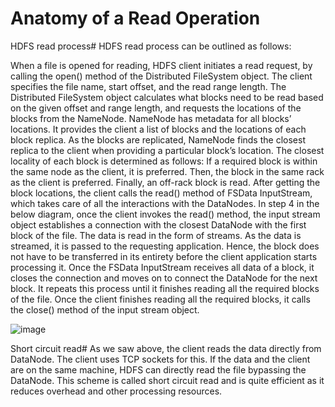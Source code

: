 # Anatomy of a Read Operation

HDFS read process#
HDFS read process can be outlined as follows:

When a file is opened for reading, HDFS client initiates a read request, by calling the open() method of the Distributed FileSystem object. The client specifies the file name, start offset, and the read range length.
The Distributed FileSystem object calculates what blocks need to be read based on the given offset and range length, and requests the locations of the blocks from the NameNode.
NameNode has metadata for all blocks’ locations. It provides the client a list of blocks and the locations of each block replica. As the blocks are replicated, NameNode finds the closest replica to the client when providing a particular block’s location. The closest locality of each block is determined as follows:
If a required block is within the same node as the client, it is preferred.
Then, the block in the same rack as the client is preferred.
Finally, an off-rack block is read.
After getting the block locations, the client calls the read() method of FSData InputStream, which takes care of all the interactions with the DataNodes. In step 4 in the below diagram, once the client invokes the read() method, the input stream object establishes a connection with the closest DataNode with the first block of the file.
The data is read in the form of streams. As the data is streamed, it is passed to the requesting application. Hence, the block does not have to be transferred in its entirety before the client application starts processing it.
Once the FSData InputStream receives all data of a block, it closes the connection and moves on to connect the DataNode for the next block. It repeats this process until it finishes reading all the required blocks of the file.
Once the client finishes reading all the required blocks, it calls the close() method of the input stream object.

![image](https://user-images.githubusercontent.com/33947539/184603925-992f02bd-39b3-4bbc-81c8-2364792af8f1.png)

Short circuit read#
As we saw above, the client reads the data directly from DataNode. The client uses TCP sockets for this. If the data and the client are on the same machine, HDFS can directly read the file bypassing the DataNode. This scheme is called short circuit read and is quite efficient as it reduces overhead and other processing resources.
